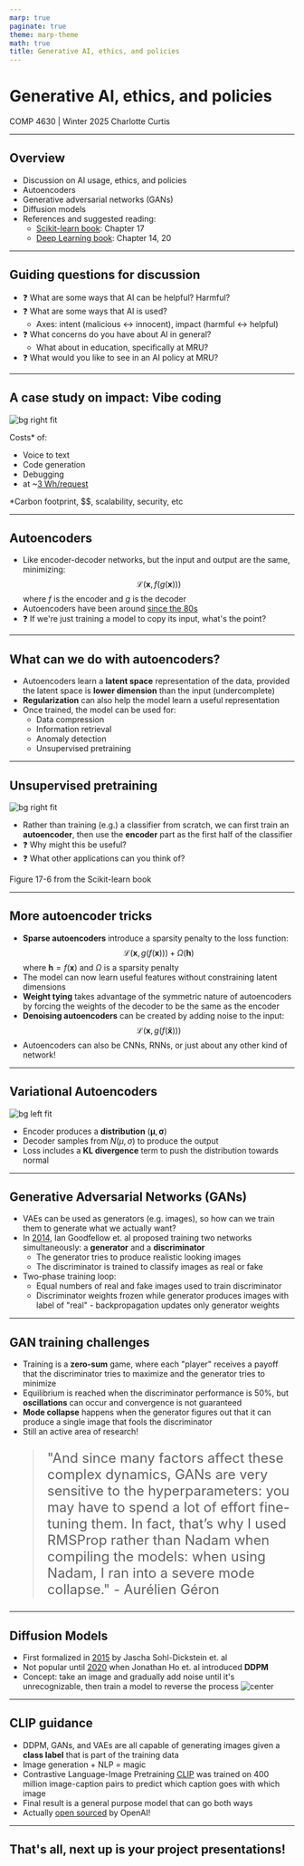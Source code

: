 ```yaml
---
marp: true
paginate: true
theme: marp-theme
math: true
title: Generative AI, ethics, and policies
---
```


<!-- 
_class: invert lead
_paginate: skip
 -->

# Generative AI, ethics, and policies

COMP 4630 | Winter 2025
Charlotte Curtis

---

## Overview

- Discussion on AI usage, ethics, and policies
- Autoencoders
- Generative adversarial networks (GANs)
- Diffusion models
- References and suggested reading:
    - [Scikit-learn book](https://librarysearch.mtroyal.ca/discovery/fulldisplay?context=L&vid=01MTROYAL_INST:02MTROYAL_INST&search_scope=MRULibrary&isFrbr=true&tab=MRULibraryResources&docid=alma9923265933604656): Chapter 17
    - [Deep Learning book](https://www.deeplearningbook.org/): Chapter 14, 20

---

## Guiding questions for discussion
* :question: What are some ways that AI can be helpful? Harmful?
* :question: What are some ways that AI is used?
    - Axes: intent (malicious <-> innocent), impact (harmful <-> helpful)
* :question: What concerns do you have about AI in general?
    - What about in education, specifically at MRU?
* :question: What would you like to see in an AI policy at MRU?

---

## A case study on impact: Vibe coding
![bg right fit](../figures/12-vibe.png)

Costs* of:
- Voice to text
- Code generation
- Debugging
- at ~[3 Wh/request](https://www.sciencedirect.com/science/article/pii/S2542435123003653)

<footer>*Carbon footprint, $$, scalability, security, etc</footer>

---

## Autoencoders
* Like encoder-decoder networks, but the input and output are the same, minimizing:
    $$\mathcal{L}(\mathbf{x}, f(g(\mathbf{x})))$$
    where $f$ is the encoder and $g$ is the decoder
* Autoencoders have been around [since the 80s](https://link.springer.com/article/10.1007/BF00332918)
* :question: If we're just training a model to copy its input, what's the point?

---

## What can we do with autoencoders?
* Autoencoders learn a **latent space** representation of the data, provided the latent space is **lower dimension** than the input (undercomplete)
* **Regularization** can also help the model learn a useful representation
* Once trained, the model can be used for:
   - Data compression
   - Information retrieval
   - Anomaly detection
   - Unsupervised pretraining

---

## Unsupervised pretraining
![bg right fit](../figures/12-fig-17-6.png)
* Rather than training (e.g.) a classifier from scratch, we can first train an **autoencoder**, then use the **encoder** part as the first half of the classifier
* :question: Why might this be useful?
* :question: What other applications can you think of?

<footer>Figure 17-6 from the Scikit-learn book</footer>

---

## More autoencoder tricks
* **Sparse autoencoders** introduce a sparsity penalty to the loss function:
    $$\mathcal{L}(\mathbf{x}, g(f(\mathbf{x}))) + \Omega(\mathbf{h})$$
    where $\mathbf{h} = f(\mathbf{x})$ and $\Omega$ is a sparsity penalty
* The model can now learn useful features without constraining latent dimensions
* **Weight tying** takes advantage of the symmetric nature of autoencoders by forcing the weights of the decoder to be the same as the encoder
* **Denoising autoencoders** can be created by adding noise to the input:
    $$\mathcal{L}(\mathbf{x}, g(f(\mathbf{\tilde{x}})))$$
* Autoencoders can also be CNNs, RNNs, or just about any other kind of network!

---

## Variational Autoencoders
![bg left fit](../figures/12-fig-17-11.png)

* Encoder produces a **distribution** $(\mathbf{\mu}, \mathbf{\sigma})$
* Decoder samples from $N(\mu, \sigma)$ to produce the output
* Loss includes a **KL divergence** term to push the distribution towards normal

---

## Generative Adversarial Networks (GANs)
* VAEs can be used as generators (e.g. images), so how can we train them to generate what we actually want?
* In [2014](https://proceedings.neurips.cc/paper_files/paper/2014/hash/5ca3e9b122f61f8f06494c97b1afccf3-Abstract.html), Ian Goodfellow et. al proposed training two networks simultaneously: a **generator** and a **discriminator**
    - The generator tries to produce realistic looking images
    - The discriminator is trained to classify images as real or fake
* Two-phase training loop:
    - Equal numbers of real and fake images used to train discriminator
    - Discriminator weights frozen while generator produces images with label of "real" - backpropagation updates only generator weights

---

## GAN training challenges
* Training is a **zero-sum** game, where each "player" receives a payoff that the discriminator tries to maximize and the generator tries to minimize
* Equilibrium is reached when the discriminator performance is 50%, but **oscillations** can occur and convergence is not guaranteed
* **Mode collapse** happens when the generator figures out that it can produce a single image that fools the discriminator
* Still an active area of research!

<div style="font-size: 18pt;" data-marpit-fragment>

> "And since many factors affect these complex dynamics, GANs are very
sensitive to the hyperparameters: you may have to spend a lot of effort fine-tuning them. In fact, that’s why I used RMSProp rather than Nadam when compiling the models: when using Nadam, I ran into a severe mode collapse." - Aurélien Géron

</div>

---

## Diffusion Models
* First formalized in [2015](https://arxiv.org/abs/1503.03585) by Jascha Sohl-Dickstein et. al
* Not popular until [2020](https://arxiv.org/abs/2006.11239) when Jonathan Ho et. al introduced **DDPM**
* Concept: take an image and gradually add noise until it's unrecognizable, then train a model to reverse the process
    ![center](../figures/12-fig-17-20.png)

---

## CLIP guidance
* DDPM, GANs, and VAEs are all capable of generating images given a **class label** that is part of the training data
* Image generation + NLP = magic
* Contrastive Language-Image Pretraining [CLIP](https://arxiv.org/abs/2103.00020) was trained on 400 million image-caption pairs to predict which caption goes with which image
* Final result is a general purpose model that can go both ways
* Actually [open sourced](https://github.com/OpenAI/CLIP) by OpenAI!

---


<!-- 
_class: invert lead
_paginate: skip
 -->

## That's all, next up is your project presentations!